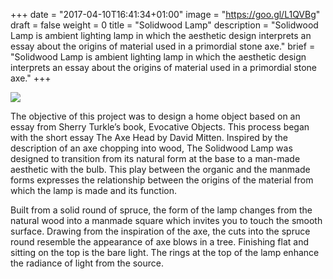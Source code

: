 +++
date = "2017-04-10T16:41:34+01:00"
image = "https://goo.gl/L1QVBg"
draft = false
weight = 0
title = "Solidwood Lamp"
description = "Solidwood Lamp is ambient lighting lamp in which the aesthetic design interprets an essay about the origins of material used in a primordial stone axe."
brief = "Solidwood Lamp is ambient lighting lamp in which the aesthetic design interprets an essay about the origins of material used in a primordial stone axe."
+++
<div class="space break">
<img src="https://goo.gl/UR7s1g">
</div>
<p id="post-box" class="break">
  The objective of this project was to design a home object based on an essay from Sherry Turkle’s book, Evocative Objects. This process began with the short essay The Axe Head by David Mitten. Inspired by the description of an axe chopping into wood, The Solidwood Lamp was designed to transition from its natural form at the base to a man-made aesthetic with the bulb. This play between the organic and the manmade forms expresses the relationship between the origins of the material from which the lamp is made and its function.
</p>
<p id="post-box" class="break">
  Built from a solid round of spruce, the form of the lamp changes from the natural wood into a manmade square which invites you to touch the smooth surface. Drawing from the inspiration of the axe, the cuts into the spruce round resemble the appearance of axe blows in a tree. Finishing flat and sitting on the top is the bare light. The rings at the top of the lamp enhance the radiance of light from the source.
</p>
